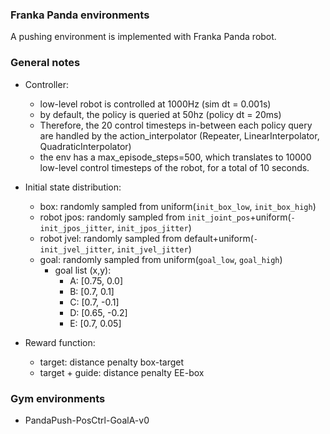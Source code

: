### Franka Panda environments
A pushing environment is implemented with Franka Panda robot.

### General notes
- Controller:
  - low-level robot is controlled at 1000Hz (sim dt = 0.001s)
  - by default, the policy is queried at 50hz (policy dt = 20ms)
  - Therefore, the 20 control timesteps in-between each policy query are handled by the action_interpolator (Repeater, LinearInterpolator, QuadraticInterpolator)
  - the env has a max_episode_steps=500, which translates to 10000 low-level control timesteps of the robot, for a total of 10 seconds.

- Initial state distribution:
  - box: randomly sampled from uniform(`init_box_low`, `init_box_high`)
  - robot jpos: randomly sampled from `init_joint_pos`+uniform(`-init_jpos_jitter`, `init_jpos_jitter`)
  - robot jvel: randomly sampled from default+uniform(`-init_jvel_jitter`, `init_jvel_jitter`)
  - goal: randomly sampled from uniform(`goal_low`, `goal_high`)
    - goal list (x,y):
      - A: [0.75, 0.0]
      - B: [0.7, 0.1]
      - C: [0.7, -0.1]
      - D: [0.65, -0.2]
      - E: [0.7, 0.05]

- Reward function:
  - target: distance penalty box-target
  - target + guide: distance penalty EE-box

### Gym environments
- PandaPush-PosCtrl-GoalA-v0